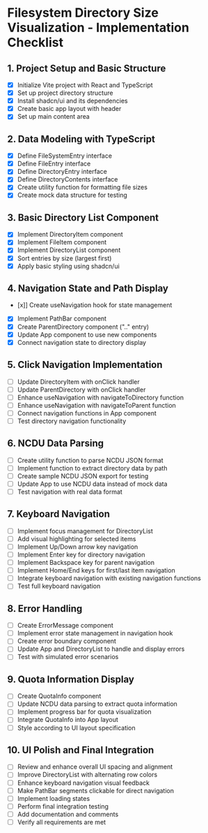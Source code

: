 # Filesystem Directory Size Visualization - Implementation Checklist

## 1. Project Setup and Basic Structure
- [x] Initialize Vite project with React and TypeScript
- [x] Set up project directory structure
- [x] Install shadcn/ui and its dependencies
- [x] Create basic app layout with header
- [x] Set up main content area

## 2. Data Modeling with TypeScript
- [x] Define FileSystemEntry interface
- [x] Define FileEntry interface
- [x] Define DirectoryEntry interface
- [x] Define DirectoryContents interface
- [x] Create utility function for formatting file sizes
- [x] Create mock data structure for testing

## 3. Basic Directory List Component
- [x] Implement DirectoryItem component
- [x] Implement FileItem component
- [x] Implement DirectoryList component
- [x] Sort entries by size (largest first)
- [x] Apply basic styling using shadcn/ui

## 4. Navigation State and Path Display
- [x]] Create useNavigation hook for state management
- [x] Implement PathBar component
- [x] Create ParentDirectory component (".." entry)
- [x] Update App component to use new components
- [x] Connect navigation state to directory display

## 5. Click Navigation Implementation
- [ ] Update DirectoryItem with onClick handler
- [ ] Update ParentDirectory with onClick handler
- [ ] Enhance useNavigation with navigateToDirectory function
- [ ] Enhance useNavigation with navigateToParent function
- [ ] Connect navigation functions in App component
- [ ] Test directory navigation functionality

## 6. NCDU Data Parsing
- [ ] Create utility function to parse NCDU JSON format
- [ ] Implement function to extract directory data by path
- [ ] Create sample NCDU JSON export for testing
- [ ] Update App to use NCDU data instead of mock data
- [ ] Test navigation with real data format

## 7. Keyboard Navigation
- [ ] Implement focus management for DirectoryList
- [ ] Add visual highlighting for selected items
- [ ] Implement Up/Down arrow key navigation
- [ ] Implement Enter key for directory navigation
- [ ] Implement Backspace key for parent navigation
- [ ] Implement Home/End keys for first/last item navigation
- [ ] Integrate keyboard navigation with existing navigation functions
- [ ] Test full keyboard navigation

## 8. Error Handling
- [ ] Create ErrorMessage component
- [ ] Implement error state management in navigation hook
- [ ] Create error boundary component
- [ ] Update App and DirectoryList to handle and display errors
- [ ] Test with simulated error scenarios

## 9. Quota Information Display
- [ ] Create QuotaInfo component
- [ ] Update NCDU data parsing to extract quota information
- [ ] Implement progress bar for quota visualization
- [ ] Integrate QuotaInfo into App layout
- [ ] Style according to UI layout specification

## 10. UI Polish and Final Integration
- [ ] Review and enhance overall UI spacing and alignment
- [ ] Improve DirectoryList with alternating row colors
- [ ] Enhance keyboard navigation visual feedback
- [ ] Make PathBar segments clickable for direct navigation
- [ ] Implement loading states
- [ ] Perform final integration testing
- [ ] Add documentation and comments
- [ ] Verify all requirements are met
